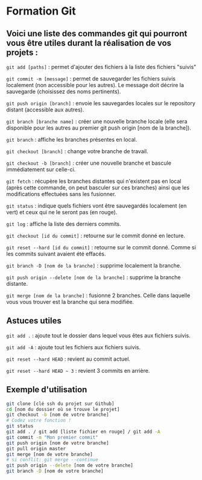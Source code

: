 # Formation Git

## Voici une liste des commandes git qui pourront vous être utiles durant la réalisation de vos projets :

`git add [paths]` : permet d'ajouter des fichiers à la liste des fichiers "suivis"

`git commit -m [message]` : permet de sauvegarder les fichiers suivis localement (non accessible pour les autres). Le message doit décrire la sauvegarde (choisissez des noms pertinents).

`git push origin [branch]` : envoie les sauvegardes locales sur le repository distant (accessible aux autres).

`git branch [branche name]` : créer une nouvelle branche locale (elle sera disponible pour les autres au premier git push origin [nom de la branche]).

`git branch` : affiche les branches présentes en local.

`git checkout [branch]` : change votre branche de travail.

`git checkout -b [branch]` : créer une nouvelle branche et bascule immédiatement sur celle-ci.

`git fetch` : récupère les branches distantes qui n'existent pas en local (après cette commande, on peut basculer sur ces branches) ainsi que les modifications effectuées sans les fusionner.

`git status` : indique quels fichiers vont être sauvegardés localement (en vert) et ceux qui ne le seront pas (en rouge).

`git log` : affiche la liste des derniers commits.

`git checkout [id du commit]` : retourne sur le commit donné en lecture.

`git reset --hard [id du commit]` : retourne sur le commit donné. Comme si les commits suivant avaient été effacés.

`git branch -D [nom de la branche]` : supprime localement la branche.

`git push origin --delete [nom de la branche]` : supprime la branche distante.

`git merge [nom de la branche]` : fusionne 2 branches. Celle dans laquelle vous vous trouver est la branche qui sera modifiée.


## Astuces utiles

`git add .` : ajoute tout le dossier dans lequel vous êtes aux fichiers suivis.

`git add -A` : ajoute tout les fichiers aux fichiers suivis.

`git reset --hard HEAD` : revient au commit actuel.

`git reset --hard HEAD ~ 3` : revient 3 commits en arrière.


## Exemple d'utilisation

```sh
git clone [clé ssh du projet sur Github]
cd [nom du dossier où se trouve le projet]
git checkout -b [nom de votre branche]
# Codez votre fonction !
git status
git add . / git add [liste fichier en rouge] / git add -A
git commit -m "Mon premier commit"
git push origin [nom de votre branche]
git pull origin master
git merge [nom de votre branche]
# si conflit: git merge --continue
git push origin --delete [nom de votre branche]
git branch -D [nom de votre branche]
```
